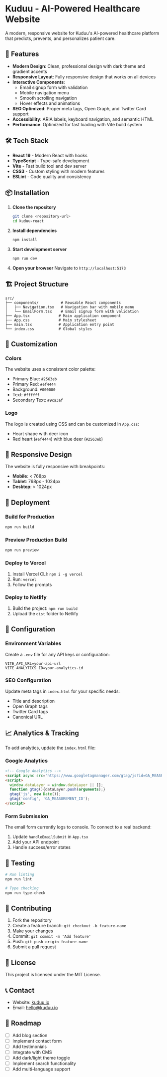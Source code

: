 # Kuduu - AI-Powered Healthcare Website

A modern, responsive website for Kuduu's AI-powered healthcare platform that predicts, prevents, and personalizes patient care.

## 🚀 Features

- **Modern Design**: Clean, professional design with dark theme and gradient accents
- **Responsive Layout**: Fully responsive design that works on all devices
- **Interactive Components**: 
  - Email signup form with validation
  - Mobile navigation menu
  - Smooth scrolling navigation
  - Hover effects and animations
- **SEO Optimized**: Proper meta tags, Open Graph, and Twitter Card support
- **Accessibility**: ARIA labels, keyboard navigation, and semantic HTML
- **Performance**: Optimized for fast loading with Vite build system

## 🛠️ Tech Stack

- **React 19** - Modern React with hooks
- **TypeScript** - Type-safe development
- **Vite** - Fast build tool and dev server
- **CSS3** - Custom styling with modern features
- **ESLint** - Code quality and consistency

## 📦 Installation

1. **Clone the repository**
   ```bash
   git clone <repository-url>
   cd kuduu-react
   ```

2. **Install dependencies**
   ```bash
   npm install
   ```

3. **Start development server**
   ```bash
   npm run dev
   ```

4. **Open your browser**
   Navigate to `http://localhost:5173`

## 🏗️ Project Structure

```
src/
├── components/          # Reusable React components
│   ├── Navigation.tsx   # Navigation bar with mobile menu
│   └── EmailForm.tsx    # Email signup form with validation
├── App.tsx             # Main application component
├── App.css             # Main stylesheet
├── main.tsx            # Application entry point
└── index.css           # Global styles
```

## 🎨 Customization

### Colors
The website uses a consistent color palette:
- Primary Blue: `#2563eb`
- Primary Red: `#ef4444`
- Background: `#000000`
- Text: `#ffffff`
- Secondary Text: `#9ca3af`

### Logo
The logo is created using CSS and can be customized in `App.css`:
- Heart shape with deer icon
- Red heart (`#ef4444`) with blue deer (`#2563eb`)

## 📱 Responsive Design

The website is fully responsive with breakpoints:
- **Mobile**: < 768px
- **Tablet**: 768px - 1024px
- **Desktop**: > 1024px

## 🚀 Deployment

### Build for Production
```bash
npm run build
```

### Preview Production Build
```bash
npm run preview
```

### Deploy to Vercel
1. Install Vercel CLI: `npm i -g vercel`
2. Run: `vercel`
3. Follow the prompts

### Deploy to Netlify
1. Build the project: `npm run build`
2. Upload the `dist` folder to Netlify

## 🔧 Configuration

### Environment Variables
Create a `.env` file for any API keys or configuration:
```env
VITE_API_URL=your-api-url
VITE_ANALYTICS_ID=your-analytics-id
```

### SEO Configuration
Update meta tags in `index.html` for your specific needs:
- Title and description
- Open Graph tags
- Twitter Card tags
- Canonical URL

## 📈 Analytics & Tracking

To add analytics, update the `index.html` file:

### Google Analytics
```html
<!-- Google Analytics -->
<script async src="https://www.googletagmanager.com/gtag/js?id=GA_MEASUREMENT_ID"></script>
<script>
  window.dataLayer = window.dataLayer || [];
  function gtag(){dataLayer.push(arguments);}
  gtag('js', new Date());
  gtag('config', 'GA_MEASUREMENT_ID');
</script>
```

### Form Submission
The email form currently logs to console. To connect to a real backend:

1. Update `handleEmailSubmit` in `App.tsx`
2. Add your API endpoint
3. Handle success/error states

## 🧪 Testing

```bash
# Run linting
npm run lint

# Type checking
npm run type-check
```

## 🤝 Contributing

1. Fork the repository
2. Create a feature branch: `git checkout -b feature-name`
3. Make your changes
4. Commit: `git commit -m 'Add feature'`
5. Push: `git push origin feature-name`
6. Submit a pull request

## 📄 License

This project is licensed under the MIT License.

## 📞 Contact

- Website: [kuduu.io](https://kuduu.io)
- Email: hello@kuduu.io

## 🎯 Roadmap

- [ ] Add blog section
- [ ] Implement contact form
- [ ] Add testimonials
- [ ] Integrate with CMS
- [ ] Add dark/light theme toggle
- [ ] Implement search functionality
- [ ] Add multi-language support
